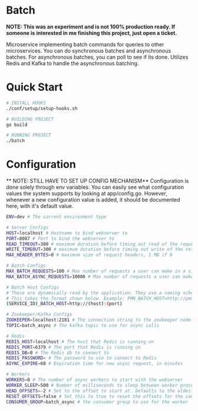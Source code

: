 # Batch

**NOTE: This was an experiment and is not 100% production ready.  If someone is interested in me finishing this project, just open a ticket.**

Microservice implementing batch commands for queries to other microservices.  You can do synchronous batches and asynchronous batches.  For asynchronous batches, you can poll to see if its done.  Utilizes Redis and Kafka to handle the asynchronous batching.

# Quick Start


```sh
# INSTALL HOOKS 
./conf/setup/setup-hooks.sh

# BUILDING PROJECT
go build

# RUNNING PROJECT
./batch
```

# Configuration

** NOTE: STILL HAVE TO SET UP CONFIG MECHANISM**
Configuration is done solely through env variables.  You can easily see what configuration values the system supports by looking at app/config.go.  However, whenever a new configuration value is added, it should be documented here, with it's default value.

```sh
ENV=dev # The current environment type

# Server Configs
HOST=localhost # Hostname to bind webserver to
PORT=8087 # Port to bind the webserver to
READ_TIMEOUT=300 # maximum duration before timing out read of the request (in seconds)
WRITE_TIMEOUT=300 # maximum duration before timing out write of the response (in seconds)
MAX_HEADER_BYTES=0 # maximum size of request headers, 1 MB if 0

# Batch Configs
MAX_BATCH_REQUESTS=100 # Max number of requests a user can make in a single call
MAX_BATCH_ASYNC_REQUESTS=10000 # Max number of requests a user can make in a single call

# Batch Host Configs
# These are dynamically read by the application. They use a naming scheme to determine the host identifier.  You can add as many of these as you want and batch will be able to communicate with those services
# This takes the format shown below. Example: PMN_BATCH_HOST=http://pmn.loadbalancer.unified.com:80
(SERVICE_ID)_BATCH_HOST=http://(host):(port)

# Zookeeper/Kafka Configs
ZOOKEEPER=localhost:2181 # The connection string to the zookeeper node(s)
TOPIC=batch_async # The kafka topic to use for async calls

# Redis
REDIS_HOST=localhost # The host that Redis is running on
REDIS_PORT=6379 # The port that Redis is running on
REDIS_DB=0 # The Redis db to connect to
REDIS_PASSWORD= # The password to use to connect to Redis
ASYNC_EXPIRE=60 # Expiration time for new async request, in minutes

# Workers
WORKERS=0 # The number of async workers to start with the webserver
WORKER_SLEEP=500 # Number of milliseconds to sleep between worker processing
HEAD_OFFSETS=-2 # Set to the offset to start at. Defaults to the oldest offset for the consumer group. Set to -1 to start at the newest offset for the group
RESET_OFFSETS=false # Set this to true to reset the offsets for the consumer group
CONSUMER_GROUP=batch_async # the consumer group to use for the worker
```
